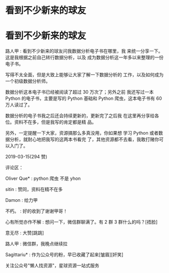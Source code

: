 # 看到不少新来的球友

# 看到不少新来的球友

路人甲 : 看到不少新来的球友问我数据分析电子书在哪里，我 来统一分享一下。这是我根据之前自己转行数据分析，以及 成为数据分析这一年多以来整理的一份电子书。

写得不太全面，但是大致上能够让大家了解一下数据分析的 工作，以及如何成为一个初级数据分析师。

数据分析这本电子书已经被阅读了超过 30 万次了；另外之前 我还写过一本 Python 的电子书，主要是写的 Python 基础和 Python 爬虫，这本电子书有 60 万人读过了。

数据分析的电子书我之后还会持续更新的，更新完了之后我 在这里再分享给各位。资料不在多，但是我写的肯定都是精 品。

另外，一定提醒一下大家，资源搞那么多真没用，你如果想 学习 Python 或者数据分析，就耐心地把我写的这两本书看完 了，其他资源都不去看，我敢打赌你可以入门了。

2019-03-15(294 赞)

评论区：

Oliver Que* : python 爬虫 不是 yhon

sitin : 赞同，资料在精不在多

Damon : 给力甲

不朽。 : 好的收到了谢谢甲哥！

心有所觉亦作不解 : 想问一下，微信群聊满了。有 2 群 3 群什么的吗？[捂脸]

意无尽 : 大赞[跳跳]

路人甲 : 微信群，我晚点继续拉

Sagittariu* : 作为公众号的粉，早已收藏了起来[皱眉][奸笑]

关注公众号"懒人找资源"，星球资源一站式服务